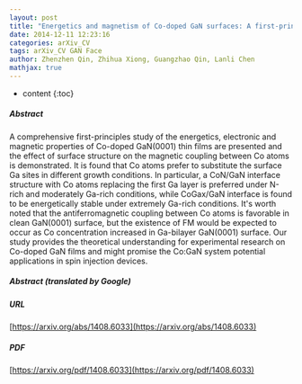 ```yaml
---
layout: post
title: "Energetics and magnetism of Co-doped GaN surfaces: A first-principles stud"
date: 2014-12-11 12:23:16
categories: arXiv_CV
tags: arXiv_CV GAN Face
author: Zhenzhen Qin, Zhihua Xiong, Guangzhao Qin, Lanli Chen
mathjax: true
---
```


* content
{:toc}

##### Abstract
A comprehensive first-principles study of the energetics, electronic and magnetic properties of Co-doped GaN(0001) thin films are presented and the effect of surface structure on the magnetic coupling between Co atoms is demonstrated. It is found that Co atoms prefer to substitute the surface Ga sites in different growth conditions. In particular, a CoN/GaN interface structure with Co atoms replacing the first Ga layer is preferred under N-rich and moderately Ga-rich conditions, while CoGax/GaN interface is found to be energetically stable under extremely Ga-rich conditions. It's worth noted that the antiferromagnetic coupling between Co atoms is favorable in clean GaN(0001) surface, but the existence of FM would be expected to occur as Co concentration increased in Ga-bilayer GaN(0001) surface. Our study provides the theoretical understanding for experimental research on Co-doped GaN films and might promise the Co:GaN system potential applications in spin injection devices.

##### Abstract (translated by Google)


##### URL
[https://arxiv.org/abs/1408.6033](https://arxiv.org/abs/1408.6033)

##### PDF
[https://arxiv.org/pdf/1408.6033](https://arxiv.org/pdf/1408.6033)

